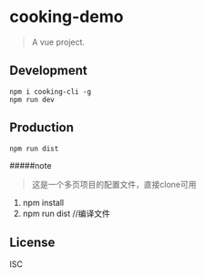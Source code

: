 # cooking-demo
> A vue project.

## Development

```shell
npm i cooking-cli -g
npm run dev
```

## Production
```
npm run dist
```

#####note
>这是一个多页项目的配置文件，直接clone可用
1. npm install 
2. npm run dist //编译文件

## License
ISC
